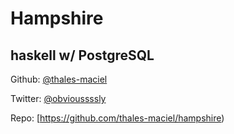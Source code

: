 # Hampshire

## haskell w/ PostgreSQL

Github: [@thales-maciel](https://github.com/thales-maciel)

Twitter: [@obvioussssly](https://twitter.com/obvioussssly)

Repo: [https://github.com/thales-maciel/hampshire)
